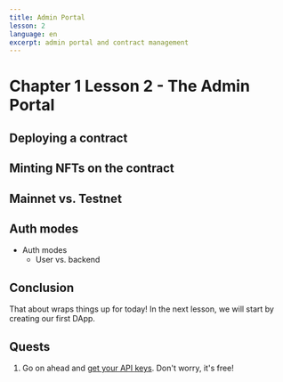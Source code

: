```yaml
---
title: Admin Portal
lesson: 2
language: en
excerpt: admin portal and contract management
---
```


# Chapter 1 Lesson 2 - The Admin Portal

## Deploying a contract


## Minting NFTs on the contract
## Mainnet vs. Testnet


## Auth modes
  * Auth modes
    * User vs. backend




## Conclusion

That about wraps things up for today! In the next lesson, we will start by creating our first DApp.

## Quests

1. Go on ahead and [get your API keys](https://docs.niftory.com/home/get-your-api-keys). Don't worry, it's free! 